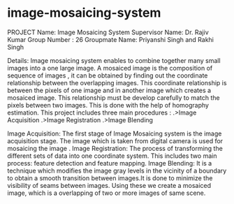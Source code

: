 # image-mosaicing-system
PROJECT Name: Image Mosaicing System
Supervisor Name: Dr. Rajiv Kumar
Group Number : 26
Groupmate Name: Priyanshi Singh and Rakhi Singh

Details:
Image mosaicing system  enables to combine together many small images into a one large image. A mosaiced image is the composition of sequence of images , it can be obtained by finding out the coordinate relationship between the overlapping images. This coordinate relationship is between the pixels of one image and in another image which creates a mosaiced image. This relationship must be develop carefully to match the pixels between two images. This is done with the help of homography estimation. 
This project includes three main procedures :
.>Image Acquisition
.>Image Registration
.>Image Blending

Image Acquisition:
The first stage of Image Mosaicing system is the image acquisition stage. The image which is taken from  digital camera is used for mosaicing the image .
Image Registration:
The process of transforming the different sets of data into one coordinate system. This includes two main process: feature detection and feature mapping.
Image Blending:
It is a technique which modifies the image gray levels in the vicinity of a boundary to obtain a smooth transition between images.It is done to minimize the visibility of seams between images.
Using these we create a mosaiced image, which is a overlapping of two or more images of same scene.
